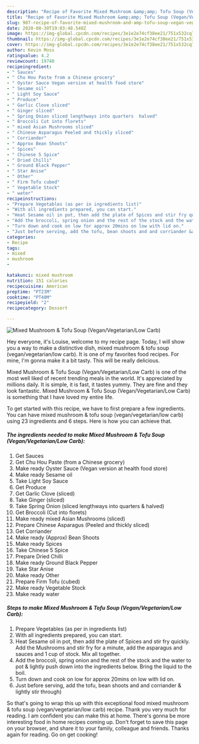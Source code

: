 ```yaml
---
description: "Recipe of Favorite Mixed Mushroom &amp;amp; Tofu Soup (Vegan/Vegetarian/Low Carb)"
title: "Recipe of Favorite Mixed Mushroom &amp;amp; Tofu Soup (Vegan/Vegetarian/Low Carb)"
slug: 907-recipe-of-favorite-mixed-mushroom-and-amp-tofu-soup-vegan-vegetarian-low-carb
date: 2020-08-30T19:03:48.540Z
image: https://img-global.cpcdn.com/recipes/3e1e2e74cf38ee21/751x532cq70/mixed-mushroom-tofu-soup-veganvegetarianlow-carb-recipe-main-photo.jpg
thumbnail: https://img-global.cpcdn.com/recipes/3e1e2e74cf38ee21/751x532cq70/mixed-mushroom-tofu-soup-veganvegetarianlow-carb-recipe-main-photo.jpg
cover: https://img-global.cpcdn.com/recipes/3e1e2e74cf38ee21/751x532cq70/mixed-mushroom-tofu-soup-veganvegetarianlow-carb-recipe-main-photo.jpg
author: Kevin Moss
ratingvalue: 4.2
reviewcount: 19740
recipeingredient:
- " Sauces"
- " Chu Hou Paste from a Chinese grocery"
- " Oyster Sauce Vegan version at health food store"
- " Sesame oil"
- " Light Soy Sauce"
- " Produce"
- " Garlic Clove sliced"
- " Ginger sliced"
- " Spring Onion sliced lengthways into quarters  halved"
- " Broccoli Cut into florets"
- " mixed Asian Mushrooms sliced"
- " Chinese Asparagus Peeled and thickly sliced"
- " Corriander"
- " Approx Bean Shoots"
- " Spices"
- " Chinese 5 Spice"
- " Dried Chilli"
- " Ground Black Pepper"
- " Star Anise"
- " Other"
- " Firm Tofu cubed"
- " Vegetable Stock"
- " water"
recipeinstructions:
- "Prepare Vegetables (as per in ingredients list)"
- "With all ingredients prepared, you can start."
- "Heat Sesame oil in pot, then add the plate of Spices and stir fry quickly. Add the Mushrooms and stir fry for a minute, add the asparagus and sauces and 1 cup of stock. Mix all together."
- "Add the broccoli, spring onion and the rest of the stock and the water to pot &amp; lightly push down into the ingredients below. Bring the liquid to the boil."
- "Turn down and cook on low for approx 20mins on low with lid on."
- "Just before serving, add the tofu, bean shoots and and corriander &amp; lightly stir through)"
categories:
- Recipe
tags:
- mixed
- mushroom
- 

katakunci: mixed mushroom  
nutrition: 151 calories
recipecuisine: American
preptime: "PT23M"
cooktime: "PT40M"
recipeyield: "2"
recipecategory: Dessert

---
```



![Mixed Mushroom &amp; Tofu Soup (Vegan/Vegetarian/Low Carb)](https://img-global.cpcdn.com/recipes/3e1e2e74cf38ee21/751x532cq70/mixed-mushroom-tofu-soup-veganvegetarianlow-carb-recipe-main-photo.jpg)

Hey everyone, it's Louise, welcome to my recipe page. Today, I will show you a way to make a distinctive dish, mixed mushroom &amp; tofu soup (vegan/vegetarian/low carb). It is one of my favorites food recipes. For mine, I'm gonna make it a bit tasty. This will be really delicious.



Mixed Mushroom &amp; Tofu Soup (Vegan/Vegetarian/Low Carb) is one of the most well liked of recent trending meals in the world. It's appreciated by millions daily. It is simple, it is fast, it tastes yummy. They are fine and they look fantastic. Mixed Mushroom &amp; Tofu Soup (Vegan/Vegetarian/Low Carb) is something that I have loved my entire life.


To get started with this recipe, we have to first prepare a few ingredients. You can have mixed mushroom &amp; tofu soup (vegan/vegetarian/low carb) using 23 ingredients and 6 steps. Here is how you can achieve that.

<!--inarticleads1-->

##### The ingredients needed to make Mixed Mushroom &amp; Tofu Soup (Vegan/Vegetarian/Low Carb):

1. Get  Sauces
1. Get  Chu Hou Paste (from a Chinese grocery)
1. Make ready  Oyster Sauce (Vegan version at health food store)
1. Make ready  Sesame oil
1. Take  Light Soy Sauce
1. Get  Produce
1. Get  Garlic Clove (sliced)
1. Take  Ginger (sliced)
1. Take  Spring Onion (sliced lengthways into quarters &amp; halved)
1. Get  Broccoli (Cut into florets)
1. Make ready  mixed Asian Mushrooms (sliced)
1. Prepare  Chinese Asparagus (Peeled and thickly sliced)
1. Get  Corriander
1. Make ready  (Approx) Bean Shoots
1. Make ready  Spices
1. Take  Chinese 5 Spice
1. Prepare  Dried Chilli
1. Make ready  Ground Black Pepper
1. Take  Star Anise
1. Make ready  Other
1. Prepare  Firm Tofu (cubed)
1. Make ready  Vegetable Stock
1. Make ready  water




<!--inarticleads2-->

##### Steps to make Mixed Mushroom &amp; Tofu Soup (Vegan/Vegetarian/Low Carb):

1. Prepare Vegetables (as per in ingredients list)
1. With all ingredients prepared, you can start.
1. Heat Sesame oil in pot, then add the plate of Spices and stir fry quickly. Add the Mushrooms and stir fry for a minute, add the asparagus and sauces and 1 cup of stock. Mix all together.
1. Add the broccoli, spring onion and the rest of the stock and the water to pot &amp; lightly push down into the ingredients below. Bring the liquid to the boil.
1. Turn down and cook on low for approx 20mins on low with lid on.
1. Just before serving, add the tofu, bean shoots and and corriander &amp; lightly stir through)




So that's going to wrap this up with this exceptional food mixed mushroom &amp; tofu soup (vegan/vegetarian/low carb) recipe. Thank you very much for reading. I am confident you can make this at home. There's gonna be more interesting food in home recipes coming up. Don't forget to save this page on your browser, and share it to your family, colleague and friends. Thanks again for reading. Go on get cooking!
